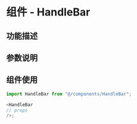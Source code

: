 # 组件 - HandleBar

## 功能描述

## 参数说明

## 组件使用

```javascript
import HandleBar from "@/components/HandleBar";

<HandleBar
// props
/>;
```
